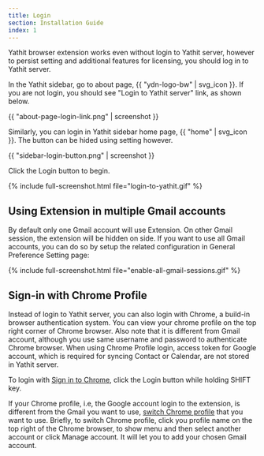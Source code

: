```yaml
---
title: Login
section: Installation Guide
index: 1
---
```



Yathit browser extension works even without login to Yathit server, however to persist setting and additional features for licensing, you should log in to Yathit server. 

In the Yathit sidebar, go to about page, {{ "ydn-logo-bw" | svg_icon }}. If you are not login, you should see "Login to Yathit server" link, as shown below.

{{ "about-page-login-link.png" | screenshot }}

Similarly, you can login in Yathit sidebar home page, {{ "home" | svg_icon }}. The button can be hided using setting however.  

{{ "sidebar-login-button.png" | screenshot }}


Click the Login button to begin.


{% include full-screenshot.html file="login-to-yathit.gif" %}


## Using Extension in multiple Gmail accounts

By default only one Gmail account will use Extension. On other Gmail session, the extension will be hidden on side. If you want to use all Gmail accounts, you can do so by setup the related configuration in General Preference Setting page:

{% include full-screenshot.html file="enable-all-gmail-sessions.gif" %}

## Sign-in with Chrome Profile

Instead of login to Yathit server, you can also login with Chrome, a build-in browser authentication system. You can view your chrome profile on the top right corner of Chrome browser. Also note that it is different from Gmail account, although you use same username and password to authenticate Chrome browser. When using Chrome Profile login, access token for Google account, which is required for syncing Contact or Calendar, are not stored in Yathit server.  

To login with [Sign in to Chrome](https://support.google.com/chrome/answer/185277), click the Login button while holding SHIFT key. 

If your Chrome profile, i.e, the Google account login to the extension, is different from the Gmail you want to use, [switch Chrome profile](https://support.google.com/chrome/answer/2364824) that you want to use. Briefly, to switch Chrome profile, click you profile name on the top right of the Chrome browser, to show menu and then select another account or click Manage account. It will let you to add your chosen Gmail account.

